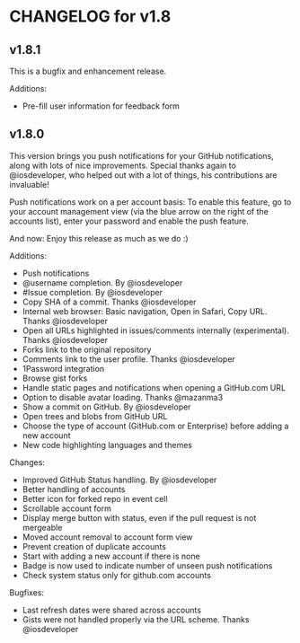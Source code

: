 # CHANGELOG for v1.8

## v1.8.1

This is a bugfix and enhancement release.

Additions:

* Pre-fill user information for feedback form

## v1.8.0

This version brings you push notifications for your GitHub notifications, along with lots of nice improvements.
Special thanks again to @iosdeveloper, who helped out with a lot of things, his contributions are invaluable!

Push notifications work on a per account basis: To enable this feature, go to your account management view (via the blue arrow on the right of the accounts list), enter your password and enable the push feature.

And now: Enjoy this release as much as we do :)

Additions:

* Push notifications
* @username completion. By @iosdeveloper
* #Issue completion. By @iosdeveloper
* Copy SHA of a commit. Thanks @iosdeveloper
* Internal web browser: Basic navigation, Open in Safari, Copy URL. Thanks @iosdeveloper
* Open all URLs highlighted in issues/comments internally (experimental). Thanks @iosdeveloper
* Forks link to the original repository
* Comments link to the user profile. Thanks @iosdeveloper
* 1Password integration
* Browse gist forks
* Handle static pages and notifications when opening a GitHub.com URL
* Option to disable avatar loading. Thanks @mazanma3
* Show a commit on GitHub. By @iosdeveloper
* Open trees and blobs from GitHub URL
* Choose the type of account (GitHub.com or Enterprise) before adding a new account
* New code highlighting languages and themes

Changes:

* Improved GitHub Status handling. By @iosdeveloper
* Better handling of accounts
* Better icon for forked repo in event cell
* Scrollable account form
* Display merge button with status, even if the pull request is not mergeable
* Moved account removal to account form view
* Prevent creation of duplicate accounts
* Start with adding a new account if there is none
* Badge is now used to indicate number of unseen push notifications
* Check system status only for github.com accounts

Bugfixes:

* Last refresh dates were shared across accounts
* Gists were not handled properly via the URL scheme. Thanks @iosdeveloper
